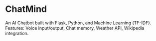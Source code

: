 # ChatMind
An AI Chatbot built with Flask, Python, and Machine Learning (TF-IDF).   Features: Voice input/output, Chat memory, Weather API, Wikipedia integration.
